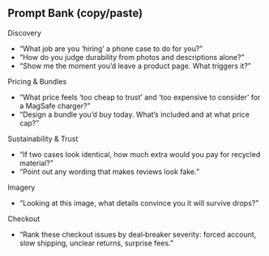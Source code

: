 Prompt Bank (copy/paste)
------------------------
Discovery
- “What job are you ‘hiring’ a phone case to do for you?”
- “How do you judge durability from photos and descriptions alone?”
- “Show me the moment you’d leave a product page. What triggers it?”

Pricing & Bundles
- “What price feels ‘too cheap to trust’ and ‘too expensive to consider’ for a MagSafe charger?”
- “Design a bundle you’d buy today. What’s included and at what price cap?”

Sustainability & Trust
- “If two cases look identical, how much extra would you pay for recycled material?”
- “Point out any wording that makes reviews look fake.”

Imagery
- “Looking at this image, what details convince you it will survive drops?”

Checkout
- “Rank these checkout issues by deal‑breaker severity: forced account, slow shipping, unclear returns, surprise fees.”
